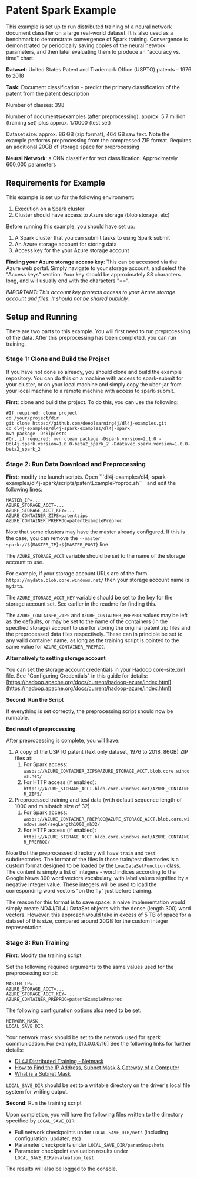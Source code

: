 
# Patent Spark Example

This example is set up to run distributed training of a neural network document classifier on a large real-world dataset.
It is also used as a benchmark to demonstrate convergence of Spark training.
Convergence is demonstrated by periodically saving copies of the neural network parameters, and then later evaluating them
to produce an "accuracy vs. time" chart.

**Dataset**: United States Patent and Trademark Office (USPTO) patents - 1976 to 2018

**Task**: Document classification - predict the primary classification of the patent from the patent description

Number of classes: 398

Number of documents/examples (after preprocessing): approx. 5.7 million (training set) plus approx. 170000 (test set)

Dataset size: approx. 86 GB (zip format), 464 GB raw text. Note the example performs preprocessing from the compressed ZIP format.
Requires an additional 20GB of storage space for preprocessing  

**Neural Network**: a CNN classifier for text classification. Approximately 600,000 parameters


## Requirements for Example

This example is set up for the following environment:
1. Execution on a Spark cluster
2. Cluster should have access to Azure storage (blob storage, etc)

Before running this example, you should have set up:

1. A Spark cluster that you can submit tasks to using Spark submit
2. An Azure storage account for storing data
3. Access key for the your Azure storage account


**Finding your Azure storage access key**: This can be accessed via the Azure web portal.
Simply navigate to your storage account, and select the "Access keys" section.
Your key should be approximately 88 characters long, and will usually end with the characters "==".

*IMPORTANT: This account key protects access to your Azure storage account and files. It should not be shared publicly.*

## Setup and Running

There are two parts to this example. You will first need to run preprocessing of the data.
After this preprocessing has been completed, you can run training.

### Stage 1: Clone and Build the Project

If you have not done so already, you should clone and build the example repository.
You can do this on a machine with access to spark-submit for your cluster, or on your
local machine and simply copy the uber-jar from your local machine to a remote machine
with access to spark-submit.

**First**: clone and build the project. To do this, you can use the following:

```
#If required: clone project
cd /your/project/dir
git clone https://github.com/deeplearning4j/dl4j-examples.git
cd dl4j-examples/dl4j-spark-examples/dl4j-spark
mvn package -DskipTests
#Or, if required: mvn clean package -Dspark.version=2.1.0 -Ddl4j.spark.version=1.0.0-beta2_spark_2 -Ddatavec.spark.version=1.0.0-beta2_spark_2
```

### Stage 2: Run Data Download and Preprocessing

**First**: modify the launch scripts.
Open ```dl4j-examples/dl4j-spark-examples/dl4j-spark/scripts/patentExampleProproc.sh```` and edit the following lines:

```
MASTER_IP=...
AZURE_STORAGE_ACCT=...
AZURE_STORAGE_ACCT_KEY=...
AZURE_CONTAINER_ZIPS=patentzips
AZURE_CONTAINER_PREPROC=patentExamplePreproc 
```

Note that some clusters may have the master already configured.
If this is the case, you can remove the ```--master spark://${MASTER_IP}:${MASTER_PORT}``` line.

The ```AZURE_STORAGE_ACCT``` variable should be set to the name of the storage account to use.

For example, if your storage account URLs are of the form ```https://mydata.blob.core.windows.net/```
then your storage account name is ```mydata```.

The ```AZURE_STORAGE_ACCT_KEY``` variable should be set to the key for the storage account set. See
earlier in the readme for finding this.

The ```AZURE_CONTAINER_ZIPS``` and ```AZURE_CONTAINER_PREPROC``` values may be left as
the defaults, or may be set to the name of the containers (in the specified storage) account
to use for storing the original patent zip files and the preprocessed data files respectively.
These can in principle be set to any valid container name, as long as the training script
is pointed to the same value for ```AZURE_CONTAINER_PREPROC```.

**Alternatively to setting storage account**

You can set the storage account credentials in your Hadoop core-site.xml file. See "Configuring Credentials" in this guide for details: [https://hadoop.apache.org/docs/current/hadoop-azure/index.html](https://hadoop.apache.org/docs/current/hadoop-azure/index.html)
 

**Second: Run the Script**

If everything is set correctly, the preprocessing script should now be runnable.

**End result of preprocessing**

After preprocessing is complete, you will have:

1. A copy of the USPTO patent (text only dataset, 1976 to 2018, 86GB) ZIP files at:
    1. For Spark access: ```wasbs://AZURE_CONTAINER_ZIPS@AZURE_STORAGE_ACCT.blob.core.windows.net/```
    2. For HTTP access (if enabled): ```https://AZURE_STORAGE_ACCT.blob.core.windows.net/AZURE_CONTAINER_ZIPS/```
2. Preprocessed training and test data (with default sequence length of 1000 and minibatch size of 32)
   1. For Spark access: ```wasbs://AZURE_CONTAINER_PREPROC@AZURE_STORAGE_ACCT.blob.core.windows.net/seqLength1000_mb32/```
   2. For HTTP access (if enabled): ```https://AZURE_STORAGE_ACCT.blob.core.windows.net/AZURE_CONTAINER_PREPROC/```  

Note that the preprocessed directory will have ```train``` and ```test``` subdirectories.
The format of the files in those train/test directories is a custom format designed to be loaded
by the ```LoadDataSetFunction``` class. The content is simply a list of integers - word indices
according to the Google News 300 word vectors vocabulary, with label values signified by a negative
integer value. These integers will be used to load the corresponding word vectors "on the fly" just
before training.

The reason for this format is to save space: a naive implementation would simply create ND4J/DL4J
DataSet objects with the dense (length 300) word vectors. However, this approach would take in excess
of 5 TB of space for a dataset of this size, compared around 20GB for the custom integer representation.


### Stage 3: Run Training

**First**: Modify the training script

Set the following required arguments to the same values used for the preprocessing script:
```
MASTER_IP=...
AZURE_STORAGE_ACCT=...
AZURE_STORAGE_ACCT_KEY=...
AZURE_CONTAINER_PREPROC=patentExamplePreproc 
```

The following configuration options also need to be set:
```
NETWORK_MASK
LOCAL_SAVE_DIR
```

Your network mask should be set to the network used for spark communication. For example, [10.0.0.0/16]
See the following links for further details:
* [DL4J Distributed Training - Netmask](https://deeplearning4j.org/distributed#netmask)
* [How to Find the IP Address, Subnet Mask & Gateway of a Computer](https://yourbusiness.azcentral.com/ip-address-subnet-mask-gateway-computer-14563.html)
* [What is a Subnet Mask](https://www.iplocation.net/subnet-mask)

```LOCAL_SAVE_DIR``` should be set to a writable directory on the driver's local file system for writing output.

**Second**: Run the training script

Upon completion, you will have the following files written to the directory specified by ```LOCAL_SAVE_DIR```:

* Full network checkpoints under ```LOCAL_SAVE_DIR/nets``` (including configuration, updater, etc)
* Parameter checkpoints under ```LOCAL_SAVE_DIR/paramSnapshots```
* Parameter checkpoint evaluation results under ```LOCAL_SAVE_DIR/evaluation_test```

The results will also be logged to the console.
